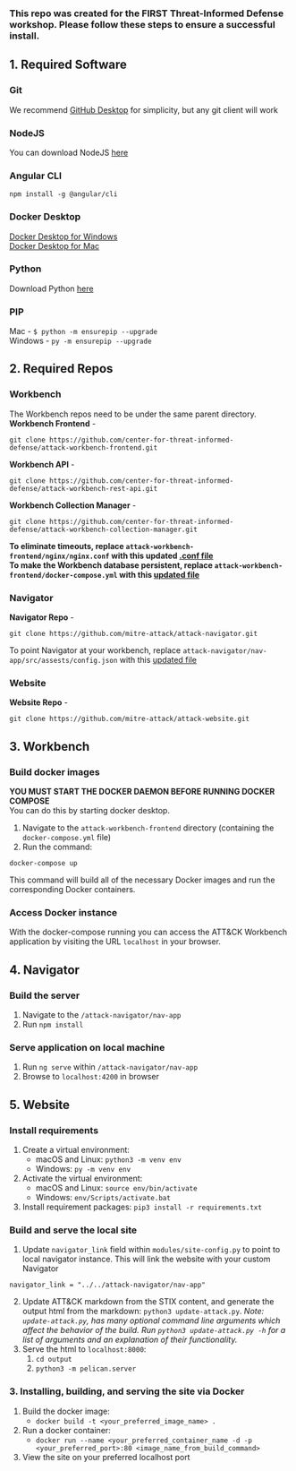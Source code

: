 ### This repo was created for the FIRST Threat-Informed Defense workshop. Please follow these steps to ensure a successful install. 

## 1. Required Software
### Git
We recommend [GitHub Desktop](https://desktop.github.com/) for simplicity, but any git client will work
### NodeJS
You can download NodeJS [here](https://nodejs.org/en/download/)
### Angular CLI
`npm install -g @angular/cli`
### Docker Desktop
[Docker Desktop for Windows](https://docs.docker.com/desktop/windows/install/)  
[Docker Desktop for Mac](https://docs.docker.com/desktop/mac/install/)
### Python
Download Python [here](https://www.python.org/downloads/)
### PIP
Mac - `$ python -m ensurepip --upgrade`  
Windows - `py -m ensurepip --upgrade`

## 2. Required Repos
### Workbench
The Workbench repos need to be under the same parent directory.  
**Workbench Frontend** - 
```
git clone https://github.com/center-for-threat-informed-defense/attack-workbench-frontend.git
```
**Workbench API** - 
```
git clone https://github.com/center-for-threat-informed-defense/attack-workbench-rest-api.git
```
**Workbench Collection Manager** - 
```
git clone https://github.com/center-for-threat-informed-defense/attack-workbench-collection-manager.git
```  

**To eliminate timeouts, replace `attack-workbench-frontend/nginx/nginx.conf` with this updated [.conf file](nginx.conf)**  
**To make the Workbench database persistent, replace `attack-workbench-frontend/docker-compose.yml` with this [updated file](docker-compose.yml)**

### Navigator

**Navigator Repo** - 
```
git clone https://github.com/mitre-attack/attack-navigator.git
```

To point Navigator at your workbench, replace `attack-navigator/nav-app/src/assests/config.json` with this [updated file](config.json)  

### Website
**Website Repo** - 
```
git clone https://github.com/mitre-attack/attack-website.git
```

## 3. Workbench
### Build docker images
**YOU MUST START THE DOCKER DAEMON BEFORE RUNNING DOCKER COMPOSE**  
You can do this by starting docker desktop.  

1. Navigate to the `attack-workbench-frontend` directory (containing the `docker-compose.yml` file)
2. Run the command:
```shell
docker-compose up
```

This command will build all of the necessary Docker images and run the corresponding Docker containers.

### Access Docker instance

With the docker-compose running you can access the ATT&CK Workbench application by visiting the URL `localhost` in your browser.

## 4. Navigator
### Build the server
1. Navigate to the `/attack-navigator/nav-app`
2. Run `npm install`

### Serve application on local machine

1. Run `ng serve` within `/attack-navigator/nav-app`
2. Browse to `localhost:4200` in browser

## 5. Website
### Install requirements

1. Create a virtual environment: 
    - macOS and Linux: `python3 -m venv env`
    - Windows: `py -m venv env`
2. Activate the virtual environment: 
    - macOS and Linux: `source env/bin/activate`
    - Windows: `env/Scripts/activate.bat`
3. Install requirement packages: `pip3 install -r requirements.txt`
### Build and serve the local site

1. Update `navigator_link` field within `modules/site-config.py` to point to local navigator instance. This will link the website with your custom Navigator
```shell
navigator_link = "../../attack-navigator/nav-app"
```
2. Update ATT&CK markdown from the STIX content, and generate the output html from the markdown: `python3 update-attack.py`. _Note: `update-attack.py`, has many optional command line arguments which affect the behavior of the build. Run `python3 update-attack.py -h` for a list of arguments and an explanation of their functionality._
3. Serve the html to `localhost:8000`: 
    1. `cd output`
    2. `python3 -m pelican.server`

### 3. Installing, building, and serving the site via Docker 

1. Build the docker image:
    - `docker build -t <your_preferred_image_name> .`
2. Run a docker container:
    - `docker run --name <your_preferred_container_name -d -p <your_preferred_port>:80 <image_name_from_build_command>`
3. View the site on your preferred localhost port
